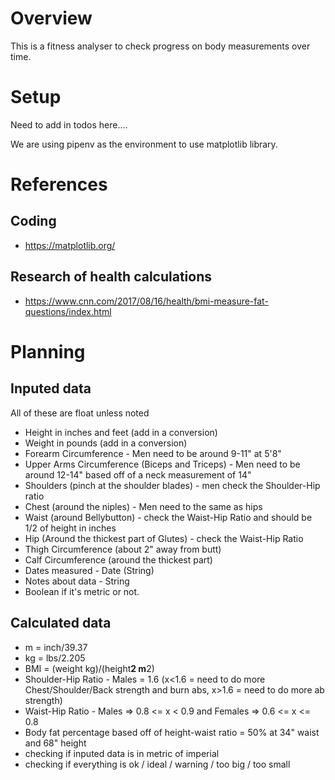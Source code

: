 # Overview
This is a fitness analyser to check progress on body measurements over time.

# Setup
Need to add in todos here....

We are using pipenv as the environment to use matplotlib library.

# References
## Coding
* https://matplotlib.org/

## Research of health calculations
* https://www.cnn.com/2017/08/16/health/bmi-measure-fat-questions/index.html

# Planning
## Inputed data
All of these are float unless noted
* Height in inches and feet (add in a conversion)
* Weight in pounds (add in a conversion)
* Forearm Circumference - Men need to be around 9-11" at 5'8"
* Upper Arms Circumference (Biceps and Triceps) - Men need to be around 12-14" based off of a neck measurement of 14"
* Shoulders (pinch at the shoulder blades) - men check the Shoulder-Hip ratio
* Chest (around the niples) - Men need to the same as hips
* Waist (around Bellybutton) - check the Waist-Hip Ratio and should be 1/2 of height in inches
* Hip (Around the thickest part of Glutes) - check the Waist-Hip Ratio
* Thigh Circumference (about 2" away from butt)
* Calf Circumference (around the thickest part)
* Dates measured - Date (String)
* Notes about data - String
* Boolean if it's metric or not.

## Calculated data
* m = inch/39.37
* kg = lbs/2.205
* BMI = (weight kg)/(height**2 m**2)
* Shoulder-Hip Ratio - Males = 1.6 (x<1.6 = need to do more Chest/Shoulder/Back strength and burn abs, x>1.6 = need to do more ab strength)
* Waist-Hip Ratio - Males => 0.8 <= x < 0.9 and Females => 0.6 <= x <= 0.8
* Body fat percentage based off of height-waist ratio = 50% at 34" waist and 68" height
* checking if inputed data is in metric of imperial
* checking if everything is ok / ideal / warning / too big / too small
